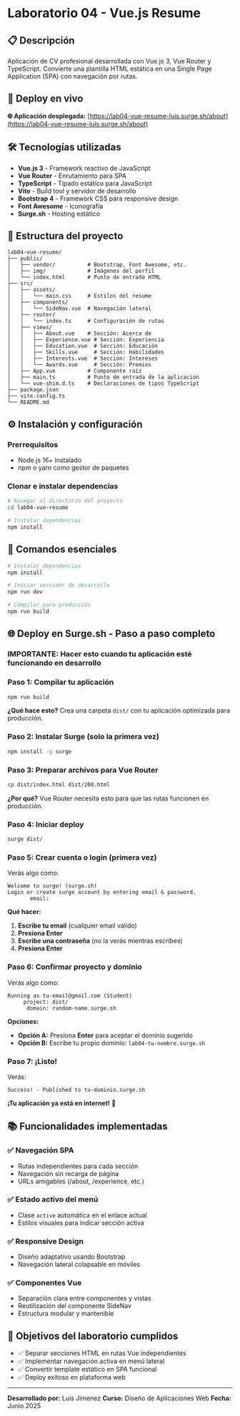 # Laboratorio 04 - Vue.js Resume

## 📋 Descripción
Aplicación de CV profesional desarrollada con Vue.js 3, Vue Router y TypeScript. Convierte una plantilla HTML estática en una Single Page Application (SPA) con navegación por rutas.

## 🚀 Deploy en vivo
**🌐 Aplicación desplegada:** [https://lab04-vue-resume-luis.surge.sh/about](https://lab04-vue-resume-luis.surge.sh/about)

## 🛠 Tecnologías utilizadas
- **Vue.js 3** - Framework reactivo de JavaScript
- **Vue Router** - Enrutamiento para SPA
- **TypeScript** - Tipado estático para JavaScript
- **Vite** - Build tool y servidor de desarrollo
- **Bootstrap 4** - Framework CSS para responsive design
- **Font Awesome** - Iconografía
- **Surge.sh** - Hosting estático

## 📁 Estructura del proyecto
```
lab04-vue-resume/
├── public/
│   ├── vendor/          # Bootstrap, Font Awesome, etc.
│   ├── img/             # Imágenes del perfil
│   └── index.html       # Punto de entrada HTML
├── src/
│   ├── assets/
│   │   └── main.css     # Estilos del resume
│   ├── components/
│   │   └── SideNav.vue  # Navegación lateral
│   ├── router/
│   │   └── index.ts     # Configuración de rutas
│   ├── views/
│   │   ├── About.vue    # Sección: Acerca de
│   │   ├── Experience.vue # Sección: Experiencia
│   │   ├── Education.vue  # Sección: Educación
│   │   ├── Skills.vue     # Sección: Habilidades
│   │   ├── Interests.vue  # Sección: Intereses
│   │   └── Awards.vue     # Sección: Premios
│   ├── App.vue          # Componente raíz
│   ├── main.ts          # Punto de entrada de la aplicación
│   └── vue-shim.d.ts    # Declaraciones de tipos TypeScript
├── package.json
├── vite.config.ts
└── README.md
```

## ⚙️ Instalación y configuración

### Prerrequisitos
- Node.js 16+ instalado
- npm o yarn como gestor de paquetes

### Clonar e instalar dependencias
```bash
# Navegar al directorio del proyecto
cd lab04-vue-resume

# Instalar dependencias
npm install
```

## 🚀 Comandos esenciales

```bash
# Instalar dependencias
npm install

# Iniciar servidor de desarrollo
npm run dev

# Compilar para producción
npm run build
```

## 🌐 Deploy en Surge.sh - Paso a paso completo

### IMPORTANTE: Hacer esto cuando tu aplicación esté funcionando en desarrollo

### Paso 1: Compilar tu aplicación
```bash
npm run build
```
**¿Qué hace esto?** Crea una carpeta `dist/` con tu aplicación optimizada para producción.

### Paso 2: Instalar Surge (solo la primera vez)
```bash
npm install -g surge
```

### Paso 3: Preparar archivos para Vue Router
```bash
cp dist/index.html dist/200.html
```
**¿Por qué?** Vue Router necesita esto para que las rutas funcionen en producción.

### Paso 4: Iniciar deploy
```bash
surge dist/
```

### Paso 5: Crear cuenta o login (primera vez)
Verás algo como:
```
Welcome to surge! (surge.sh)
Login or create surge account by entering email & password.
       email: 
```

**Qué hacer:**
1. **Escribe tu email** (cualquier email válido)
2. **Presiona Enter**
3. **Escribe una contraseña** (no la verás mientras escribes)
4. **Presiona Enter**

### Paso 6: Confirmar proyecto y dominio
Verás algo como:
```
Running as tu-email@gmail.com (Student)
     project: dist/
      domain: random-name.surge.sh
```

**Opciones:**
- **Opción A:** Presiona **Enter** para aceptar el dominio sugerido
- **Opción B:** Escribe tu propio dominio: `lab04-tu-nombre.surge.sh`

### Paso 7: ¡Listo!
Verás:
```
Success! - Published to tu-dominio.surge.sh
```

**¡Tu aplicación ya está en internet!** 🎉

## 📚 Funcionalidades implementadas

### ✅ Navegación SPA
- Rutas independientes para cada sección
- Navegación sin recarga de página
- URLs amigables (/about, /experience, etc.)

### ✅ Estado activo del menú
- Clase `active` automática en el enlace actual
- Estilos visuales para indicar sección activa

### ✅ Responsive Design
- Diseño adaptativo usando Bootstrap
- Navegación lateral colapsable en móviles

### ✅ Componentes Vue
- Separación clara entre componentes y vistas
- Reutilización del componente SideNav
- Estructura modular y mantenible

## 🎯 Objetivos del laboratorio cumplidos

- ✅ Separar secciones HTML en rutas Vue independientes
- ✅ Implementar navegación activa en menú lateral
- ✅ Convertir template estático en SPA funcional
- ✅ Deploy exitoso en plataforma web

---

**Desarrollado por:** Luis Jimenez 
**Curso:** Diseño de Aplicaciones Web 
**Fecha:** Junio 2025
